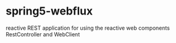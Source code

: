 # spring5-webflux
reactive REST application for using the reactive web components RestController and WebClient
